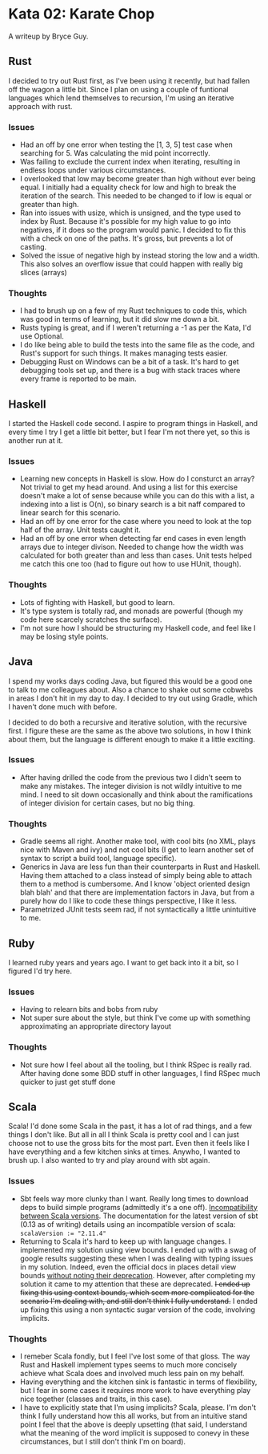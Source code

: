 # Kata 02: Karate Chop

A writeup by Bryce Guy.

## Rust

I decided to try out Rust first, as I've been using it recently, but had fallen off the wagon a little bit. Since I plan on using a couple of funtional languages which lend themselves to recursion, I'm using an iterative approach with rust.

### Issues

* Had an off by one error when testing the [1, 3, 5] test case when searching for 5. Was calculating the mid point incorrectly.
* Was failing to exclude the current index when iterating, resulting in endless loops under various circumstances.
* I overlooked that low may become greater than high without ever being equal. I initially had a equality check for low and high to break the iteration of the search. This needed to be changed to if low is equal or greater than high.
* Ran into issues with usize, which is unsigned, and the type used to index by Rust. Because it's possible for my high value to go into negatives, if it does so the program would panic. I decided to fix this with a check on one of the paths. It's gross, but prevents a lot of casting.
* Solved the issue of negative high by instead storing the low and a width. This also solves an overflow issue that could happen with really big slices (arrays)

### Thoughts

* I had to brush up on a few of my Rust techniques to code this, which was good in terms of learning, but it did slow me down a bit.
* Rusts typing is great, and if I weren't returning a -1 as per the Kata, I'd use Optional<usize>.
* I do like being able to build the tests into the same file as the code, and Rust's support for such things. It makes managing tests easier.
* Debugging Rust on Windows can be a bit of a task. It's hard to get debugging tools set up, and there is a bug with stack traces where every frame is reported to be main.

## Haskell

I started the Haskell code second. I aspire to program things in Haskell, and every time I try I get a little bit better, but I fear I'm not there yet, so this is another run at it.

### Issues

* Learning new concepts in Haskell is slow. How do I consturct an array? Not trivial to get my head around. And using a list for this exercise doesn't make a lot of sense because while you can do this with a list, a indexing into a list is O(n), so binary search is a bit naff compared to linear search for this scenario.
* Had an off by one error for the case where you need to look at the top half of the array. Unit tests caught it.
* Had an off by one error when detecting far end cases in even length arrays due to integer divison. Needed to change how the width was calculated for both greater than and less than cases. Unit tests helped me catch this one too (had to figure out how to use HUnit, though).

### Thoughts

* Lots of fighting with Haskell, but good to learn.
* It's type system is totally rad, and monads are powerful (though my code here scarcely scratches the surface).
* I'm not sure how I should be structuring my Haskell code, and feel like I may be losing style points.

## Java

I spend my works days coding Java, but figured this would be a good one to talk to me colleagues about. Also a chance to shake out some cobwebs in areas I don't hit in my day to day. I decided to try out using Gradle, which I haven't done much with before.

I decided to do both a recursive and iterative solution, with the recursive first. I figure these are the same as the above two solutions, in how I think about them, but the language is different enough to make it a little exciting.

### Issues

* After having drilled the code from the previous two I didn't seem to make any mistakes. The integer division is not wildly intuitive to me mind. I need to sit down occasionally and think about the ramifications of integer division for certain cases, but no big thing.

### Thoughts

* Gradle seems all right. Another make tool, with cool bits (no XML, plays nice with Maven and ivy) and not cool bits (I get to learn another set of syntax to script a build tool, language specific).
* Generics in Java are less fun than their counterparts in Rust and Haskell. Having them attached to a class instead of simply being able to attach them to a method is cumbersome. And I know 'object oriented design blah blah' and that there are implementation factors in Java, but from a purely how do I like to code these things perspective, I like it less.
* Parametrized JUnit tests seem rad, if not syntactically a little unintuitive to me.

## Ruby

I learned ruby years and years ago. I want to get back into it a bit, so I figured I'd try here.

### Issues

* Having to relearn bits and bobs from ruby
* Not super sure about the style, but think I've come up with something approximating an appropriate directory layout

### Thoughts

* Not sure how I feel about all the tooling, but I think RSpec is really rad. After having done some BDD stuff in other languages, I find RSpec much quicker to just get stuff done

## Scala

Scala! I'd done some Scala in the past, it has a lot of rad things, and a few things I don't like. But all in all I think Scala is pretty cool and I can just choose not to use the gross bits for the most part. Even then it feels like I have everything and a few kitchen sinks at times. Anywho, I wanted to brush up. I also wanted to try and play around with sbt again.

### Issues

* Sbt feels way more clunky than I want. Really long times to download deps to build simple programs (admittedly it's a one off). [Incompatibility between Scala versions](http://stackoverflow.com/questions/24103043/why-does-sbt-give-cant-expand-macros-compiled-by-previous-versions-of-scala-f). The documentation for the latest version of sbt (0.13 as of writing) details using an incompatible version of scala: ```scalaVersion := "2.11.4"```
* Returning to Scala it's hard to keep up with language changes. I implemented my solution using view bounds. I ended up with a swag of google results suggesting these when I was dealing with typing issues in my solution. Indeed, even the official docs in places detail view bounds [without noting their deprecation](http://docs.scala-lang.org/tutorials/FAQ/context-and-view-bounds.html).  However, after completing my solution it came to my attention that these are deprecated. ~~I ended up fixing this using context bounds, which seem more complicated for the scenario I'm dealing with, and still don't think I fully understand.~~ I ended up fixing this using a non syntactic sugar version of the code, involving implicits.

### Thoughts

* I remeber Scala fondly, but I feel I've lost some of that gloss. The way Rust and Haskell implement types seems to much more concisely achieve what Scala does and involved much less pain on my behalf.
* Having everything and the kitchen sink is fantastic in terms of flexibility, but I fear in some cases it requires more work to have everything play nice together (classes and traits, in this case).
* I have to explicitly state that I'm using implicits? Scala, please. I'm don't think I fully understand how this all works, but from an intuitive stand point I feel that the above is deeply upsetting (that said, I understand what the meaning of the word implicit is supposed to conevy in these circumstances, but I still don't think I'm on board).
